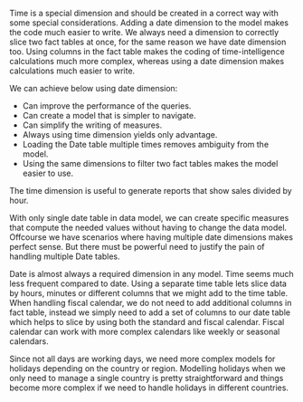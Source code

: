 Time is a special dimension and should be created in a correct way with some special considerations. Adding a date dimension to the model makes the code much easier to write.
We always need a dimension to correctly slice two fact tables at once, for the same reason we have date dimension too. Using columns in the fact table makes the coding of time-intelligence calculations much more complex, whereas using a date dimension makes calculations much easier to write.

We can achieve below using date dimension:
+ Can improve the performance of the queries.
+ Can create a model that is simpler to navigate.
+ Can simplify the writing of measures.
+ Always using time dimension yields only advantage. 
+ Loading the Date table multiple times removes ambiguity from the model.
+ Using the same dimensions to filter two fact tables makes the model easier to use.

The time dimension is useful to generate reports that show sales divided by hour. 

With only single date table in data model, we can create specific measures that compute the needed values without having to change the data model. Offcourse we have scenarios where having multiple date dimensions makes perfect sense. But there must be powerful need to justify the pain of handling multiple Date tables.

Date is almost always a required dimension in any model. Time seems much less frequent compared to date. Using a separate time table lets slice data by hours, minutes or different columns that we might add to the time table. When handling fiscal calendar, we do not need to add additional columns in fact table, instead we simply need to add a set of columns to our date table which helps to slice by using both the standard and fiscal calendar. Fiscal calendar can work with more complex calendars like weekly or seasonal calendars.

Since not all days are working days, we need more complex models for holidays depending on the country or region. Modelling holidays when we only need to manage a single country is pretty straightforward and things become more complex if we need to handle holidays in different countries. 


